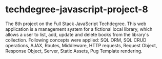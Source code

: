 # techdegree-javascript-project-8
 The 8th project on the Full Stack JavaScript Techdegree. This web application is a management system for a fictional local library, which allows a user to list, add, update and delete books from the library's collection. Following concepts were applied: SQL ORM, SQL CRUD operations, AJAX, Routes, Middleware, HTTP requests, Request Object, Response Object, Server, Static Assets, Pug Template rendering.
